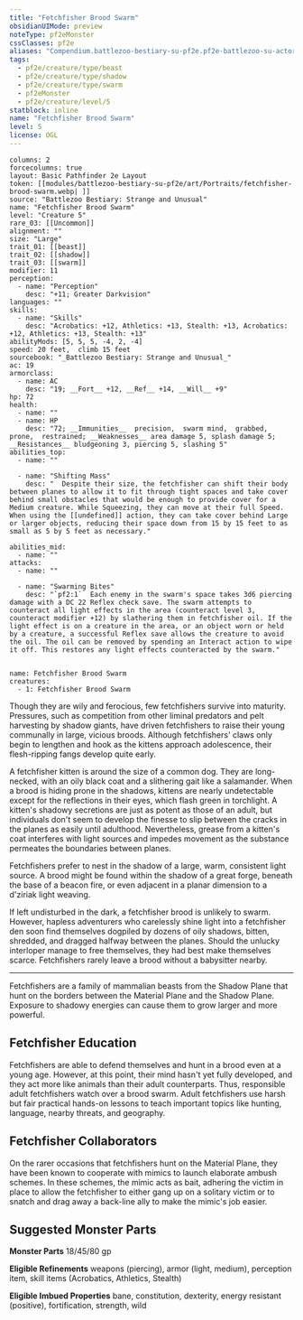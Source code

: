 ```yaml
---
title: "Fetchfisher Brood Swarm"
obsidianUIMode: preview
noteType: pf2eMonster
cssClasses: pf2e
aliases: "Compendium.battlezoo-bestiary-su-pf2e.pf2e-battlezoo-su-actors.Actor.hOHucfyp24GSotc9" 
tags:
  - pf2e/creature/type/beast
  - pf2e/creature/type/shadow
  - pf2e/creature/type/swarm
  - pf2eMonster
  - pf2e/creature/level/5
statblock: inline
name: "Fetchfisher Brood Swarm"
level: 5
license: OGL
---
```


```statblock
columns: 2
forcecolumns: true
layout: Basic Pathfinder 2e Layout
token: [[modules/battlezoo-bestiary-su-pf2e/art/Portraits/fetchfisher-brood-swarm.webp| ]]
source: "Battlezoo Bestiary: Strange and Unusual"
name: "Fetchfisher Brood Swarm"
level: "Creature 5"
rare_03: [[Uncommon]]
alignment: ""
size: "Large"
trait_01: [[beast]]
trait_02: [[shadow]]
trait_03: [[swarm]]
modifier: 11
perception:
  - name: "Perception"
    desc: "+11; Greater Darkvision"
languages: ""
skills:
  - name: "Skills"
    desc: "Acrobatics: +12, Athletics: +13, Stealth: +13, Acrobatics: +12, Athletics: +13, Stealth: +13"
abilityMods: [5, 5, 5, -4, 2, -4]
speed: 20 feet,  climb 15 feet
sourcebook: "_Battlezoo Bestiary: Strange and Unusual_"
ac: 19
armorclass:
  - name: AC
    desc: "19; __Fort__ +12, __Ref__ +14, __Will__ +9"
hp: 72
health:
  - name: ""
  - name: HP
    desc: "72; __Immunities__  precision,  swarm mind,  grabbed,  prone,  restrained; __Weaknesses__ area damage 5, splash damage 5; __Resistances__ bludgeoning 3, piercing 5, slashing 5"
abilities_top:
  - name: ""

  - name: "Shifting Mass"
    desc: "  Despite their size, the fetchfisher can shift their body between planes to allow it to fit through tight spaces and take cover behind small obstacles that would be enough to provide cover for a Medium creature. While Squeezing, they can move at their full Speed. When using the [[undefined]] action, they can take cover behind Large or larger objects, reducing their space down from 15 by 15 feet to as small as 5 by 5 feet as necessary."

abilities_mid:
  - name: ""
attacks:
  - name: ""

  - name: "Swarming Bites"
    desc: "`pf2:1`  Each enemy in the swarm's space takes 3d6 piercing damage with a DC 22 Reflex check save. The swarm attempts to counteract all light effects in the area (counteract level 3, counteract modifier +12) by slathering them in fetchfisher oil. If the light effect is on a creature in the area, or an object worn or held by a creature, a successful Reflex save allows the creature to avoid the oil. The oil can be removed by spending an Interact action to wipe it off. This restores any light effects counteracted by the swarm."
 
```

```encounter-table
name: Fetchfisher Brood Swarm
creatures:
  - 1: Fetchfisher Brood Swarm
```



Though they are wily and ferocious, few fetchfishers survive into maturity. Pressures, such as competition from other liminal predators and pelt harvesting by shadow giants, have driven fetchfishers to raise their young communally in large, vicious broods. Although fetchfishers' claws only begin to lengthen and hook as the kittens approach adolescence, their flesh-ripping fangs develop quite early.

A fetchfisher kitten is around the size of a common dog. They are long-necked, with an oily black coat and a slithering gait like a salamander. When a brood is hiding prone in the shadows, kittens are nearly undetectable except for the reflections in their eyes, which flash green in torchlight. A kitten's shadowy secretions are just as potent as those of an adult, but individuals don't seem to develop the finesse to slip between the cracks in the planes as easily until adulthood. Nevertheless, grease from a kitten's coat interferes with light sources and impedes movement as the substance permeates the boundaries between planes.

Fetchfishers prefer to nest in the shadow of a large, warm, consistent light source. A brood might be found within the shadow of a great forge, beneath the base of a beacon fire, or even adjacent in a planar dimension to a d'ziriak light weaving.

If left undisturbed in the dark, a fetchfisher brood is unlikely to swarm. However, hapless adventurers who carelessly shine light into a fetchfisher den soon find themselves dogpiled by dozens of oily shadows, bitten, shredded, and dragged halfway between the planes. Should the unlucky interloper manage to free themselves, they had best make themselves scarce. Fetchfishers rarely leave a brood without a babysitter nearby.

* * *

Fetchfishers are a family of mammalian beasts from the Shadow Plane that hunt on the borders between the Material Plane and the Shadow Plane. Exposure to shadowy energies can cause them to grow larger and more powerful.

## Fetchfisher Education

Fetchfishers are able to defend themselves and hunt in a brood even at a young age. However, at this point, their mind hasn't yet fully developed, and they act more like animals than their adult counterparts. Thus, responsible adult fetchfishers watch over a brood swarm. Adult fetchfishers use harsh but fair practical hands-on lessons to teach important topics like hunting, language, nearby threats, and geography.

## Fetchfisher Collaborators

On the rarer occasions that fetchfishers hunt on the Material Plane, they have been known to cooperate with mimics to launch elaborate ambush schemes. In these schemes, the mimic acts as bait, adhering the victim in place to allow the fetchfisher to either gang up on a solitary victim or to snatch and drag away a back-line ally to make the mimic's job easier.

## Suggested Monster Parts

**Monster Parts** 18/45/80 gp

**Eligible Refinements** weapons (piercing), armor (light, medium), perception item, skill items (Acrobatics, Athletics, Stealth)

**Eligible Imbued Properties** bane, constitution, dexterity, energy resistant (positive), fortification, strength, wild
